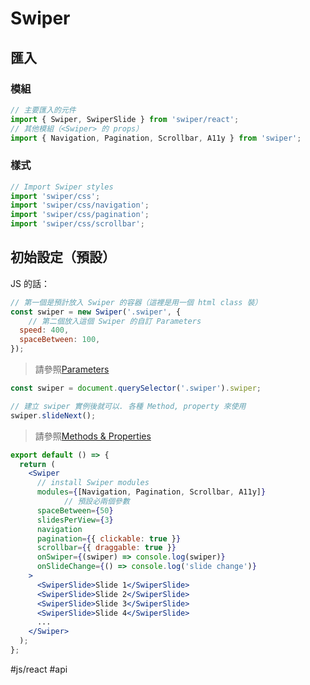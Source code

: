 # Swiper
## 匯入
### 模組
```jsx
// 主要匯入的元件
import { Swiper, SwiperSlide } from 'swiper/react';
// 其他模組（<Swiper> 的 props）
import { Navigation, Pagination, Scrollbar, A11y } from 'swiper';
```
### 樣式
```jsx
// Import Swiper styles
import 'swiper/css';
import 'swiper/css/navigation';
import 'swiper/css/pagination';
import 'swiper/css/scrollbar';
```
## 初始設定（預設）
JS 的話：
```js
// 第一個是預計放入 Swiper 的容器（這裡是用一個 html class 裝）
const swiper = new Swiper('.swiper', {
	// 第二個放入這個 Swiper 的自訂 Parameters
  speed: 400,
  spaceBetween: 100,
});
```
>請參照[Parameters](https://swiperjs.com/swiper-api#parameters)
```js
const swiper = document.querySelector('.swiper').swiper;

// 建立 swiper 實例後就可以. 各種 Method, property 來使用
swiper.slideNext();
```
>請參照[Methods & Properties](https://swiperjs.com/swiper-api#methods-and-properties)
```jsx
export default () => {
  return (
    <Swiper
      // install Swiper modules
      modules={[Navigation, Pagination, Scrollbar, A11y]}
			// 預設必兩個參數
      spaceBetween={50}
      slidesPerView={3}
      navigation
      pagination={{ clickable: true }}
      scrollbar={{ draggable: true }}
      onSwiper={(swiper) => console.log(swiper)}
      onSlideChange={() => console.log('slide change')}
    >
      <SwiperSlide>Slide 1</SwiperSlide>
      <SwiperSlide>Slide 2</SwiperSlide>
      <SwiperSlide>Slide 3</SwiperSlide>
      <SwiperSlide>Slide 4</SwiperSlide>
      ...
    </Swiper>
  );
};
```

#js/react #api 
